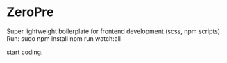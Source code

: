 # ZeroPre
Super lightweight boilerplate for frontend development (scss, npm scripts)
Run:
        sudo npm install
        npm run watch:all

start coding.
